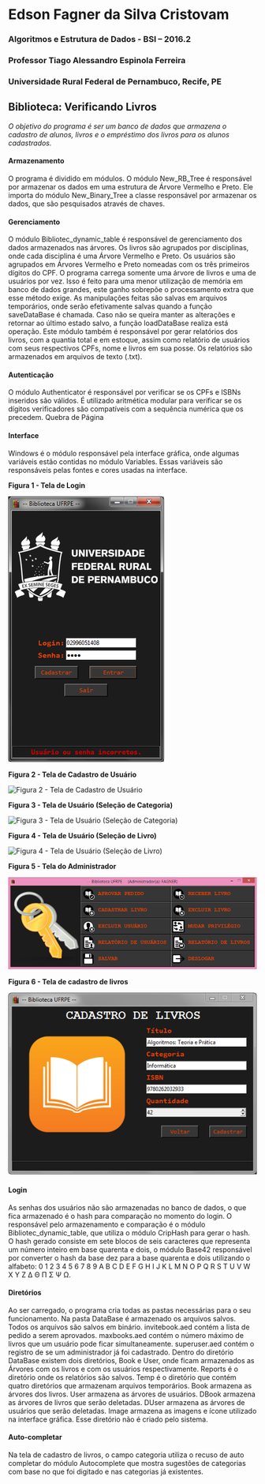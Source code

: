 # Edson Fagner da Silva Cristovam

### Algoritmos e Estrutura de Dados - BSI – 2016.2 

### Professor Tiago Alessandro Espinola Ferreira 

### Universidade Rural Federal de Pernambuco, Recife, PE 
 
 
## Biblioteca: Verificando Livros 

*O objetivo do programa é ser um banco de dados que armazena o cadastro de alunos, livros e o empréstimo dos livros para os alunos cadastrados.*
 
#### Armazenamento 

O programa é dividido em módulos. O módulo New_RB_Tree é responsável por armazenar os dados em uma estrutura de Árvore Vermelho e Preto. Ele importa do módulo New_Binary_Tree a classe responsável por armazenar os dados, que são pesquisados através de chaves.
 
#### Gerenciamento 

O módulo Bibliotec_dynamic_table é responsável de gerenciamento dos dados armazenados nas árvores. 
Os livros são agrupados por disciplinas, onde cada disciplina é uma Árvore Vermelho e Preto. 
Os usuários são agrupados em Árvores Vermelho e Preto nomeadas com os três primeiros dígitos do CPF. 
O programa carrega somente uma árvore de livros e uma de usuários por vez. Isso é feito para uma menor utilização de memória em banco de dados grandes, este ganho sobrepõe o processamento extra que esse método exige. 
As manipulações feitas são salvas em arquivos temporários, onde serão efetivamente salvas quando a função saveDataBase é chamada. Caso não se queira manter as alterações e retornar ao último estado salvo, a função loadDataBase realiza está operação. 
Este módulo também é responsável por gerar relatórios dos livros, com a quantia total e em estoque, assim como relatório de usuários com seus respectivos CPFs, nome e livros em sua posse. Os relatórios são armazenados em arquivos de texto (.txt). 
 
#### Autenticação 

O módulo Authenticator é responsável por verificar se os CPFs e ISBNs inseridos são válidos. É utilizado aritmética modular para verificar se os dígitos verificadores são compatíveis com a sequência numérica que os precedem.
Quebra de Página
 
#### Interface 

Windows é o módulo responsável pela interface gráfica, onde algumas variáveis estão contidas no módulo Variables. Essas variáveis são responsáveis pelas fontes e cores usadas na interface. 
 
**Figura 1 - Tela de Login**

![Figura 1 - Tela de Login](https://github.com/Crissky/AED-TAEF/blob/master/Biblioteca/Biblioteca%20(Prints)/Tela%20de%20Login.PNG)


**Figura 2 - Tela de Cadastro de Usuário**

![Figura 2 - Tela de Cadastro de Usuário](https://github.com/Crissky/AED-TAEF/blob/master/Biblioteca/Biblioteca%20(Prints)/Tela%20de%20Cadastro%20de%20Usu%C3%A1rio.PNG)


**Figura 3 - Tela de Usuário (Seleção de Categoria)**

![Figura 3 - Tela de Usuário (Seleção de Categoria)](https://github.com/Crissky/AED-TAEF/blob/master/Biblioteca/Biblioteca%20(Prints)/Tela%20de%20Usu%C3%A1rio%20(Escolha%20de%20Livro%20-%2001).PNG)
 

**Figura 4 - Tela de Usuário (Seleção de Livro)**

![Figura 4 - Tela de Usuário (Seleção de Livro)](https://github.com/Crissky/AED-TAEF/blob/master/Biblioteca/Biblioteca%20(Prints)/Tela%20de%20Usu%C3%A1rio%20(Escolha%20de%20Livro%20-%2002).PNG)


**Figura 5 - Tela do Administrador**
 
![Figura 5 - Tela do Administrador](https://github.com/Crissky/AED-TAEF/blob/master/Biblioteca/Biblioteca%20(Prints)/Tela%20de%20ADM.PNG)


**Figura 6 - Tela de cadastro de livros**
 
![Figura 6 - Tela de cadastro de livros](https://github.com/Crissky/AED-TAEF/blob/master/Biblioteca/Biblioteca%20(Prints)/Tela%20de%20Cadastro%20de%20Livros.PNG)


#### Login 

As senhas dos usuários não são armazenadas no banco de dados, o que fica armazenado é o hash para comparação no momento do login. O responsável pelo armazenamento e comparação é o módulo Bibliotec_dynamic_table, que utiliza o módulo CripHash para gerar o hash. O hash gerado consiste em sete blocos de seis caracteres que representa um número inteiro em base quarenta e dois, o módulo Base42 responsável por converter o hash da base dez para a base quarenta e dois utilizando o alfabeto: 0 1 2 3 4 5 6 7 8 9 A B C D E F G H I J K L M N O P Q R S T U V W X Y Z Δ Θ Π Σ Ψ Ω. 
 
#### Diretórios 

Ao ser carregado, o programa cria todas as pastas necessárias para o seu funcionamento. Na pasta DataBase é armazenado os arquivos salvos. Todos os arquivos são salvos em binário. 
invitebook.aed contém a lista de pedido a serem aprovados. 
maxbooks.aed contém o número máximo de livros que um usuário pode ficar simultaneamente. 
superuser.aed contém o registro de se um administrador já foi cadastrado. 
Dentro do diretório DataBase existem dois diretórios, Book e User, onde ficam armazenados as Árvores com os livros e com os usuários respectivamente. 
Reports é o diretório onde os relatórios são salvos. 
Temp é o diretório que contém quatro diretórios que armazenam arquivos temporários. 
Book armazena as árvores dos livros. 
User armazena as árvores de usuários. 
DBook armazena as árvores de livros que serão deletadas. 
DUser armazena as árvores de usuários que serão deletadas. 
Image armazena as imagens e ícone utilizado na interface gráfica. Esse diretório não é criado pelo sistema. 
 
#### Auto-completar 

Na tela de cadastro de livros, o campo categoria utiliza o recuso de auto completar do módulo Autocomplete que mostra sugestões de categorias com base no que foi digitado e nas categorias já existentes. 
